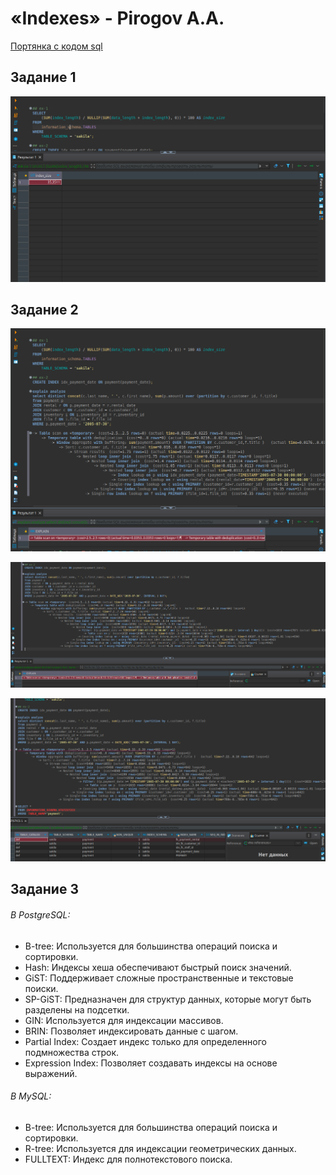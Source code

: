 # «Indexes» - Pirogov A.A.


[Портянка с кодом sql](./files/sqript.sql)


##     Задание 1 

![ex1](./screenshots/ex1.png)


##     Задание 2

![ex2](./screenshots/ex2.png)

![ex3](./screenshots/ex3.png)

![ex4](./screenshots/ex5.png)

##     Задание 3

###### В PostgreSQL:

* B-tree: Используется для большинства операций поиска и сортировки.
* Hash: Индексы хеша обеспечивают быстрый поиск значений.
* GiST: Поддерживает сложные пространственные и текстовые поиски.
* SP-GiST: Предназначен для структур данных, которые могут быть разделены на подсетки.
* GIN: Используется для индексации массивов.
* BRIN: Позволяет индексировать данные с шагом.
* Partial Index: Создает индекс только для определенного подмножества строк.
* Expression Index: Позволяет создавать индексы на основе выражений.

###### В MySQL:

* B-tree: Используется для большинства операций поиска и сортировки.
* R-tree: Используется для индексации геометрических данных.
* FULLTEXT: Индекс для полнотекстового поиска.
